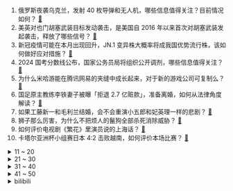 1. 俄罗斯夜袭乌克兰，发射 40 枚导弹和无人机，哪些信息值得关注？目前情况如何？ [:link:](https://www.zhihu.com/question/639484057)
2. 美英对也门胡塞武装目标发动袭击，是美国自 2016 年以来首次对胡塞武装发起袭击，释放了哪些信号？ [:link:](https://www.zhihu.com/question/639169153)
3. 新冠疫情可能在本月出现回升，JN.1 变异株大概率将成我国优势流行株，该如何做好应对措施？ [:link:](https://www.zhihu.com/question/639491152)
4. 2024 国考分数线公布，国家公务员局将组织公开调剂，哪些信息值得关注？ [:link:](https://www.zhihu.com/question/639476952)
5. 为什么米哈游能在腾讯网易的夹缝中成长起来，对于新的游戏公司可复制么？ [:link:](https://www.zhihu.com/question/635984307)
6. 国足原主教练李铁妻子被曝「拒退 2.7 亿赃款」，准备离婚，如何从法律角度解读？ [:link:](https://www.zhihu.com/question/639484635)
7. 如果工藤新一和毛利兰结婚，会不会重演小五郎和妃英理一样的悲剧？ [:link:](https://www.zhihu.com/question/639410899)
8. 狮子那么厉害，为什么不把烦人的鬣狗全部杀死消除威胁？ [:link:](https://www.zhihu.com/question/624607807)
9. 如何评价电视剧《繁花》里演员说的上海话？ [:link:](https://www.zhihu.com/question/638342410)
10. 卡塔尔亚洲杯小组赛日本 4:2 击败越南，如何评价本场比赛？ [:link:](https://www.zhihu.com/question/639502004)
<details>
<summary>11 ~ 20</summary>

11. 一日不见，下一句你知道吗？ [:link:](https://www.zhihu.com/question/639314390)
12. 信念感是fi还是ni？ [:link:](https://www.zhihu.com/question/629986122)
13. 写作没天赋很痛苦怎么办？ [:link:](https://www.zhihu.com/question/639445850)
14. 花旗业绩低迷，宣布裁员 2 万人，约占其员工总数的 10%，哪些信息值得关注？ [:link:](https://www.zhihu.com/question/639470606)
15. 哈尔滨旅游爆火，「山河四省」文旅局集体上演「题海战术」宣传家乡，如何看待此事？谁能成为下一个「尔滨」？ [:link:](https://www.zhihu.com/question/639430099)
16. 如何看待女生在青岛栈桥帮游客拍照，遭同行威胁驱赶「免费拍也不行」？ [:link:](https://www.zhihu.com/question/639013377)
17. 旅游一日1000元住酒店，吃250元，还是1000元吃三餐，住250一天的酒店，哪种体验感更好？ [:link:](https://www.zhihu.com/question/637085768)
18. 马伊琍拍《繁花》三年没见过游本昌，如何看待此事？这种情况正常吗？ [:link:](https://www.zhihu.com/question/639414749)
19. 4090对男生的吸引力有多大？为什么那么多男生都对4090那么感兴趣？ [:link:](https://www.zhihu.com/question/639491484)
20. 全球航运成本越来越高，部分航线上的集装箱价格近期飙升近 600%，哪些信息值得关注？ [:link:](https://www.zhihu.com/question/639492169)
</details>
<details>
<summary>21 ~ 30</summary>

21. 为什么有些人的控制欲很强？「控制的本质」源于什么样的心理？ [:link:](https://www.zhihu.com/question/632629359)
22. 什么证据可以证明古埃及有过“洪水农业”？ [:link:](https://www.zhihu.com/question/639045105)
23. 带“海”的诗词有哪些？ [:link:](https://www.zhihu.com/question/639474535)
24. 文笔挑战：“人生已近黄昏，___________”你会怎么接下一句？ [:link:](https://www.zhihu.com/question/639500309)
25. 胡塞驳斥美空袭也门多地是「自卫」的说法，抨击美英空袭胡塞武装是在发动「侵略」，哪些信息值得关注？ [:link:](https://www.zhihu.com/question/639483758)
26. 能分享一张相册里你最喜欢的照片吗? [:link:](https://www.zhihu.com/question/629887065)
27. 土耳其空袭伊叙境内库尔德武装目标，会引起哪些连锁反应？ [:link:](https://www.zhihu.com/question/639476424)
28. 如何用一句话证明你是《DOTA2》的老玩家？ [:link:](https://www.zhihu.com/question/638860998)
29. 《繁花》书中哪部分最震撼你的三观？ [:link:](https://www.zhihu.com/question/597662749)
30. 职场上，最重要的到底是什么？ [:link:](https://www.zhihu.com/question/633858851)
</details>
<details>
<summary>31 ~ 40</summary>

31. 为什么很多小孩不喜欢吃青菜？ [:link:](https://www.zhihu.com/question/639172518)
32. 你身边有哪些让人三观炸裂的事？ [:link:](https://www.zhihu.com/question/636442105)
33. 实时 Linux 内核音质会更好吗? [:link:](https://www.zhihu.com/question/530950907)
34. 如何评价综艺《声生不息·家年华》第七期？ [:link:](https://www.zhihu.com/question/639329443)
35. 美国科学家开发「青春痘疫苗」或将面世，你期待吗？哪些信息值得关注？ [:link:](https://www.zhihu.com/question/639056001)
36. 有奖征集 ｜ 在你的生活中，你的身边，都发生了哪些和中国邮政相关的事儿？ [:link:](https://www.zhihu.com/question/637627982)
37. 韩军方称朝鲜向半岛东部海域发射弹道导弹，具体情况如何？将带来哪些影响？ [:link:](https://www.zhihu.com/question/639494386)
38. 如何评价《白荆回廊》这款手机游戏？ [:link:](https://www.zhihu.com/question/504471143)
39. 樊振东因伤申请退赛，对他职业生涯会有什么影响？ [:link:](https://www.zhihu.com/question/639358816)
40. 「早教第一股」美吉姆深圳门店近日全部停业，有家长还剩近 2 万元课时费，哪些信息值得关注？ [:link:](https://www.zhihu.com/question/639492194)
</details>
<details>
<summary>41 ~ 50</summary>

41. 亚洲杯国足 0:0 塔吉克斯坦，如何评价主裁判胡瓦伊什的表现？ [:link:](https://www.zhihu.com/question/639474516)
42. 世界气象组织正式确认 2023 年为有记录以来最热年份，如何解释此现象？气温升高会带来哪些影响？ [:link:](https://www.zhihu.com/question/639415631)
43. 学生党一枚，怎样才能领到阿里云的免费服务器？适合在校学生的服务器有哪些？ [:link:](https://www.zhihu.com/question/639413049)
44. 手机中的卫星电话功能是智商税吗？ [:link:](https://www.zhihu.com/question/636162748)
45. 报道称大批年轻人买 1996 年旧日历过新年，价格飙升 30 倍，成交量飙升 600%，如何看待此事？ [:link:](https://www.zhihu.com/question/639224731)
46. 《如果奔跑是我的人生》在中央八台黄金强档剧场首播，如何评价杨超越在剧中的表现？ [:link:](https://www.zhihu.com/question/639107506)
47. 马来西亚公开赛，石宇奇2:1战胜安赛龙，如何评价本场比赛？ [:link:](https://www.zhihu.com/question/639439466)
48. 什么叫中国人的浪漫？ [:link:](https://www.zhihu.com/question/638573300)
49. 23-24 赛季 英超第21轮曼城3:2逆转纽卡斯尔联 ，德布劳内替补破门+助攻，如何评价这场比赛？ [:link:](https://www.zhihu.com/question/639451374)
50. 如何看待父母玩《王者荣耀》？ [:link:](https://www.zhihu.com/question/303534864)
</details><details>
<summary>bilibili</summary>

</details>